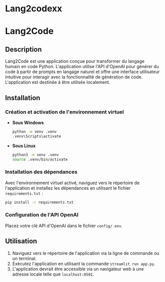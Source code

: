 # Lang2codexx
# Lang2Code

## Description
Lang2Code est une application conçue pour transformer du langage humain en code Python. L'application utilise l'API d'OpenAI pour générer du code à partir de prompts en langage naturel et offre une interface utilisateur intuitive pour interagir avec la fonctionnalité de génération de code. L'application est destinée à être utilisée localement.

## Installation

### Création et activation de l'environnement virtuel

- **Sous Windows**
  ```bash
  python -m venv .venv
  .venv\Scripts\activate
  ```

- **Sous Linux**
  ```bash
  python3 -m venv .venv
  source .venv/bin/activate
  ```

### Installation des dépendances
Avec l'environnement virtuel activé, naviguez vers le répertoire de l'application et installez les dépendances en utilisant le fichier `requirements.txt` :
   ```bash
   pip install -r requirements.txt
   ```

### Configuration de l'API OpenAI
Placez votre clé API d'OpenAI dans le fichier `config/.env`.

## Utilisation
1. Naviguez vers le répertoire de l'application via la ligne de commande ou un terminal.
2. Exécutez l'application en utilisant la commande `streamlit run app.py`.
3. L'application devrait être accessible via un navigateur web à une adresse locale telle que `localhost:8501`.
